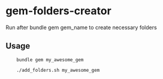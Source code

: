 gem-folders-creator
===================

Run after bundle gem gem_name to create necessary folders

## Usage
  
        bundle gem my_awesome_gem
  
        ./add_folders.sh my_awesome_gem
